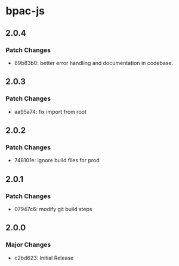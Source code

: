# bpac-js

## 2.0.4

### Patch Changes

- 89b83b0: better error handling and documentation in codebase.

## 2.0.3

### Patch Changes

- aa95a74: fix import from root

## 2.0.2

### Patch Changes

- 748101e: ignore build files for prod

## 2.0.1

### Patch Changes

- 07947c6: modify git build steps

## 2.0.0

### Major Changes

- c2bd623: Initial Release
